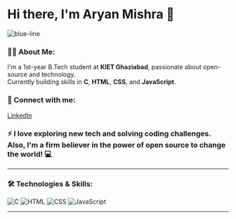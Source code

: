 # Hi there, I'm Aryan Mishra 👋  

<!-- Animated Blue Line -->
![blue-line](https://user-images.githubusercontent.com/73097560/115834477-dbab4500-a447-11eb-908a-139a6edaec5c.gif)

### 👨‍💻 About Me:
I'm a 1st-year B.Tech student at **KIET Ghaziabad**, passionate about open-source and technology.  
Currently building skills in **C**, **HTML**, **CSS**, and **JavaScript**.  

### 🔗 Connect with me:
[LinkedIn](https://www.linkedin.com/in/realaryanmishra/)  

### ⚡ I love exploring new tech and solving coding challenges. Also, I'm a firm believer in the power of open source to change the world! 💻

---

### 🛠️ Technologies & Skills:
![C](https://img.shields.io/badge/-C-00599C?logo=c&logoColor=white)
![HTML](https://img.shields.io/badge/-HTML-E34F26?logo=html5&logoColor=white)
![CSS](https://img.shields.io/badge/-CSS-1572B6?logo=css3&logoColor=white)
![JavaScript](https://img.shields.io/badge/-JavaScript-F7DF1E?logo=javascript&logoColor=black)

---


